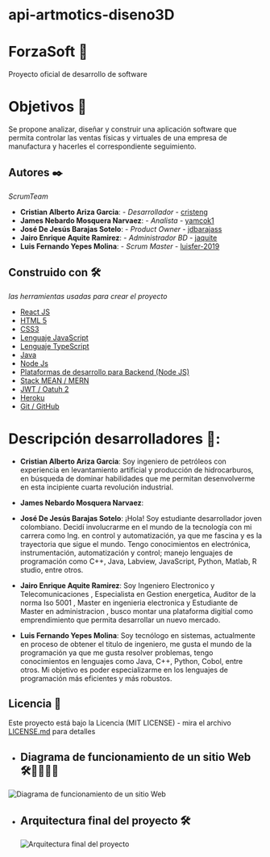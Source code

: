 # api-artmotics-diseno3D

# ForzaSoft 🚀

Proyecto oficial de desarrollo de software

# Objetivos 🎯

Se propone analizar, diseñar y construir una aplicación software que permita controlar las ventas físicas y virtuales de una empresa de manufactura y hacerles el correspondiente seguimiento.

## Autores ✒️

_ScrumTeam_

- **Cristian Alberto Ariza Garcia**: - _Desarrollador_ - [cristeng](https://github.com/cristeng)
- **James Nebardo Mosquera Narvaez**: - _Analista_ - [yamcok1](https://github.com/yamcok1)
- **José De Jesús Barajas Sotelo**: - _Product Owner_ - [jdbarajass](https://github.com/jdbarajass)
- **Jairo Enrique Aquite Ramirez**: - _Administrador BD_ - [jaquite](https://github.com/jaquite)
- **Luis Fernando Yepes Molina**: - _Scrum Master_ - [luisfer-2019](https://github.com/luisfer-2019)

## Construido con 🛠️

_las herramientas usadas para crear el proyecto_

- [React JS](https://es.reactjs.org/)
- [HTML 5 ](http://html5.com/)
- [CSS3 ](http://www.css3.com/)
- [Lenguaje JavaScript ](https://www.javascript.com/)
- [Lenguaje TypeScript ](https://www.typescriptlang.org/)
- [Java ](https://www.java.com/es/)
- [Node Js](https://nodejs.org/es/)
- [Plataformas de desarrollo para Backend (Node JS)](https://nodejs.org/en/)
- [Stack MEAN / MERN](<https://en.wikipedia.org/wiki/MEAN_(solution_stack)>)
- [JWT / Oatuh 2]()
- [Heroku](https://www.heroku.com/)
- [Git / GitHub](https://github.com/)

# Descripción desarrolladores 📑:

- **Cristian Alberto Ariza Garcia**: Soy ingeniero de petróleos con experiencia en levantamiento artificial y producción de hidrocarburos, en búsqueda de dominar habilidades que me permitan desenvolverme en esta incipiente cuarta revolución industrial.

- **James Nebardo Mosquera Narvaez**:

- **José De Jesús Barajas Sotelo**: ¡Hola! Soy estudiante desarrollador joven colombiano. Decidí involucrarme en el mundo de la tecnología con mi carrera como Ing. en control y automatización, ya que me fascina y es la trayectoria que sigue el mundo. Tengo conocimientos en electrónica, instrumentación, automatización y control; manejo lenguajes de programación como C++, Java, Labview, JavaScript, Python, Matlab, R studio, entre otros.

- **Jairo Enrique Aquite Ramirez**: Soy Ingeniero Electronico y Telecomunicaciones , Especialista en Gestion energetica, Auditor de la norma Iso 5001 , Master en ingenieria electronica y Estudiante de Master en administracion , busco montar una plataforma digitial como emprendimiento que permita desarrollar un nuevo mercado.

- **Luis Fernando Yepes Molina**: Soy tecnólogo en sistemas, actualmente en proceso de obtener el titulo de ingeniero, me gusta el mundo de la programación ya que me gusta resolver problemas, tengo conocimientos en lenguajes como Java, C++, Python, Cobol, entre otros. Mi objetivo es poder especializarme en los lenguajes de programación más eficientes y más robustos.

## Licencia 📄

Este proyecto está bajo la Licencia (MIT LICENSE) - mira el archivo [LICENSE.md](https://github.com/hubotio/hubot/blob/master/LICENSE.md) para detalles

- ## Diagrama de funcionamiento de un sitio Web 🛠️👩‍💻👨‍💻

![Diagrama de funcionamiento de un sitio Web](./Imagenes/1.jpg)

- ## Arquitectura final del proyecto 🛠️
  ![Arquitectura final del proyecto](./Imagenes/2.jpg)
